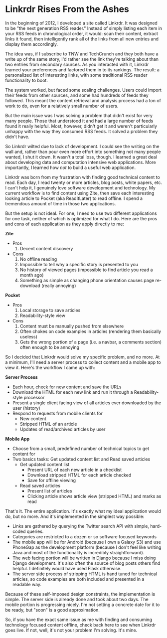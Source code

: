 # Linkrdr Rises From the Ashes

In the beginning of 2012, I developed a site called Linkrdr. It was designed to be "the next generation RSS reader." Instead of simply listing each item in your RSS feeds in chronological order, it would: scan their content, extract links it found, then intelligently rank all of the links from all new entries and display them accordingly. 

The idea was, if I subscribe to TNW and TechCrunch and they both have a write up of the same story, I'd rather see the link they're talking about than two entries from secondary sources. As you interacted with it, Linkrdr learned your preferences and factored them in to its rankings. The result: a personalized list of interesting links, with some traditional RSS reader functionality to boot.

The system worked, but faced some scaling challenges. Users could import their feeds from other sources, and some had hundreds of feeds they followed. This meant the content retrieval and analysis process had a ton of work to do, even for a relatively small number of users.

But the main issue was I was solving a problem that didn't exist for very many people. Those that understood it and had a large number of feeds found it really helpful. Most, however, didn't get it and weren't particularly unhappy with the way they consumed RSS feeds. It solved a problem they didn't have.
<!--more-->
So Linkrdr wilted due to lack of development. I could see the writing on the wall and, rather than pour even more effort into something not many people wanted, I shut it down. It wasn't a total loss, though. I learned a great deal about developing data and computation intensive web applications. More importantly, I learned how *not* to build a useful web application.

Linkrdr was born from my frustration with finding good technical content to read. Each day, I read twenty or more articles, blog posts, white papers, etc. I can't help it, I genuinely love software development and technology. My current workflow is to find content using Zite, then save each interesting looking article to Pocket (aka ReadItLater) to read offline. I spend a tremendous amount of time in those two applications.

But the setup is not ideal. For one, I need to use two different applications for one task, neither of which is optimized for what I do. Here are the pros and cons of each application as they apply directly to me:

**Zite** 

* Pros
    1. Decent content discovery
* Cons
    1. No offline reading
    1. Impossible to tell why a specific story is presented to you
    1. No history of viewed pages (impossible to find article you read a month ago)
    1. Something as simple as changing phone orientation causes page re-download (really annoying)

**Pocket**

* Pros
    1. Local storage to save articles
    1. Readability-style view
* Cons
    1. Content must be manually pushed from elsewhere
    1. Often chokes on code examples in articles (rendering them basically useless) 
    1. Gets the wrong portion of a page (i.e. a navbar, a comments section) often enough to be annoying

So I decided that Linkrdr would solve my specific problem, and no more. At a minimum, I'll need a server process to collect content and a mobile app to view it. Here's the workflow I came up with:

**Server Process** 

* Each hour, check for new content and save the URLs
* Download the HTML for each new link and run it through a Readability-style processor
* Present a single client facing view of all articles ever downloaded by the user (history)
* Respond to requests from mobile clients for
    * New content
    * Stripped HTML of an article
    * Updates of read/archived articles by user

**Mobile App** 

* Choose from a small, predefined number of technical topics to get content for
* Two basics tasks: Get updated content list and Read saved articles
    * Get updated content list
        * Present URL of each new article in a checklist
        * Download stripped HTML for each article checked
        * Save for offline viewing
    * Read saved articles
        * Present list of articles
        * Clicking article shows article view (stripped HTML) and marks as read

That's it. The entire application. It's exactly what my ideal application would do, but no more. And it's implemented in the simplest way possible: 

* Links are gathered by querying the Twitter search API with simple, hard-coded queries.
* Categories are restricted to a dozen or so software focused keywords
* The mobile app will be for Android (because I own a Galaxy S3) and use PhoneGap as the development platform (because I don't feel like writing Java and most of the functionality is incredibly straightforward).
* The web facing portion will be written in Django because I miss doing Django development. It's also often the source of  blog posts others find helpful. I definitely would have used Flask otherwise.
* The server side process of stripping HTML is hand tuned for technical articles, so code examples are both included and presented in a readable way.

Because of these self-imposed design constraints, the implementation is simple. The server side is already done and took about two days. The mobile portion is progressing nicely. I'm not setting a concrete date for it to be ready, but "soon" is a good approximation.

So, if you have the exact same issue as me with finding and consuming technology focused content offline, check back here to see when Linkrdr goes live. If not, well, it's not your problem I'm solving. It's mine.
